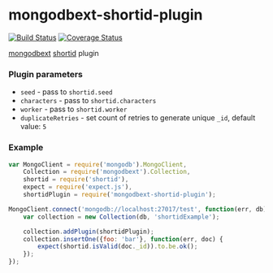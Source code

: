 # mongodbext-shortid-plugin
[![Build Status](https://travis-ci.org/fleg/mongodbext-shortid-plugin.svg?branch=master)](https://travis-ci.org/fleg/mongodbext-shortid-plugin)
[![Coverage Status](https://coveralls.io/repos/fleg/mongodbext-shortid-plugin/badge.svg?branch=master&service=github)](https://coveralls.io/github/fleg/mongodbext-shortid-plugin?branch=master)

[mongodbext](https://github.com/2do2go/mongodbext) [shortid](https://github.com/dylang/shortid) plugin

### Plugin parameters
- `seed` - pass to `shortid.seed`
- `characters` - pass to `shortid.characters`
- `worker` - pass to `shortid.worker`
- `duplicateRetries` - set count of retries to generate unique `_id`, default value: `5`

### Example
```javascript
var MongoClient = require('mongodb').MongoClient,
    Collection = require('mongodbext').Collection,
    shortid = require('shortid'),
    expect = require('expect.js'),
    shortidPlugin = require('mongodbext-shortid-plugin');

MongoClient.connect('mongodb://localhost:27017/test', function(err, db) {
    var collection = new Collection(db, 'shortidExample');

    collection.addPlugin(shortidPlugin);
    collection.insertOne({foo: 'bar'}, function(err, doc) {
        expect(shortid.isValid(doc._id)).to.be.ok();
    });
});
```
